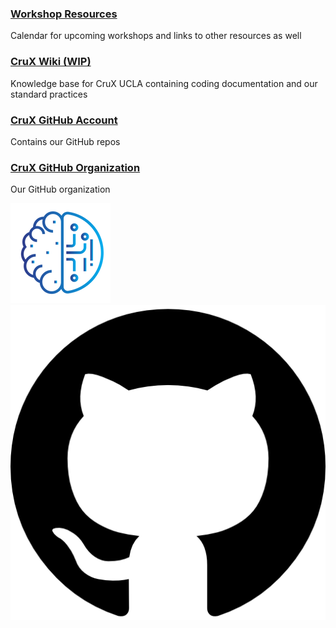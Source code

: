 <link rel="stylesheet" href="css/styles.css">

### [Workshop Resources](pages/Workshops.md)
Calendar for upcoming workshops and links to other resources as well

### [CruX Wiki (WIP)](https://cruxucla.netlify.app)
Knowledge base for CruX UCLA containing coding documentation and our standard practices

### [CruX GitHub Account](https://github.com/crux-ucla/)
Contains our GitHub repos

### [CruX GitHub Organization](https://github.com/CruXUCLA/)
Our GitHub organization

<footer>
    <div id = "images">
        <a href="https://cruxucla.com">
        <img  class = "logo" border = "0" src = "images/cruxUclaLogo.webp" alt = "CruX UCLA"/>
        </a>
        <a href="https://github.com/cruxucla/cruxucla.github.io">
        <img class = "logo" border = "0" src = "images/githubLogo.png" alt = "Github"/>
        </a>
    </div>
</footer>
